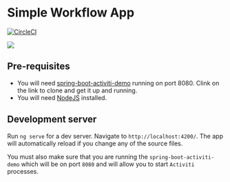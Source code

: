 # Simple Workflow App

[![CircleCI](https://circleci.com/gh/Artemas-Muzanenhamo/simple-workflow-ng-app/tree/develop.svg?style=svg)](https://circleci.com/gh/Artemas-Muzanenhamo/simple-workflow-ng-app/tree/develop)


<p align-"center">
  <img src="https://user-images.githubusercontent.com/29547780/45252623-9e0a5400-b351-11e8-960d-e6ce61cb2417.png"/>
</p>

## Pre-requisites

* You will need [spring-boot-activiti-demo](https://github.com/Artemas-Muzanenhamo/spring-boot-activiti-demo) running on port 8080. Clink on the link to clone and get it up and running. 
* You will need [NodeJS](https://nodejs.org/en/download/) installed.

## Development server

Run `ng serve` for a dev server. Navigate to `http://localhost:4200/`. The app will automatically reload if you change any of the source files.

You must also make sure that you are running the `spring-boot-activiti-demo`
which will be on port `8080` and will allow you to start `Activiti` processes.
